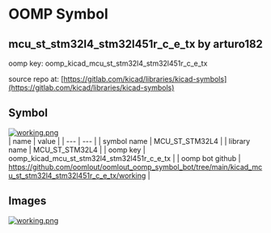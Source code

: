 # OOMP Symbol  
## mcu_st_stm32l4_stm32l451r_c_e_tx  by arturo182  
  
oomp key: oomp_kicad_mcu_st_stm32l4_stm32l451r_c_e_tx  
  
source repo at: [https://gitlab.com/kicad/libraries/kicad-symbols](https://gitlab.com/kicad/libraries/kicad-symbols)  
## Symbol  
  
[![working.png](working_600.png)](working.png)  
| name | value | 
| --- | --- | 
| symbol name | MCU_ST_STM32L4 | 
| library name | MCU_ST_STM32L4 | 
| oomp key | oomp_kicad_mcu_st_stm32l4_stm32l451r_c_e_tx | 
| oomp bot github | https://github.com/oomlout/oomlout_oomp_symbol_bot/tree/main/kicad_mcu_st_stm32l4_stm32l451r_c_e_tx/working | 
## Images  
  
[![working.png](working_140.png)](working.png)  
